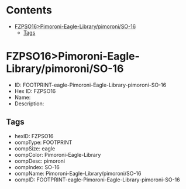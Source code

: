 



Contents
========

* [FZPSO16>Pimoroni-Eagle-Library/pimoroni/SO-16](#fzpso16pimoroni-eagle-librarypimoroniso-16)
	* [Tags](#tags)

# FZPSO16>Pimoroni-Eagle-Library/pimoroni/SO-16

- ID: FOOTPRINT-eagle-Pimoroni-Eagle-Library-pimoroni-SO-16
- Hex ID: FZPSO16
- Name: 
- Description: 

## Tags

- hexID: FZPSO16
- oompType: FOOTPRINT
- oompSize: eagle
- oompColor: Pimoroni-Eagle-Library
- oompDesc: pimoroni
- oompIndex: SO-16
- oompName: Pimoroni-Eagle-Library/pimoroni/SO-16
- oompID: FOOTPRINT-eagle-Pimoroni-Eagle-Library-pimoroni-SO-16
